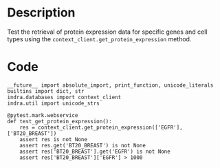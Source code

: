 # Description
Test the retrieval of protein expression data for specific genes and cell types using the `context_client.get_protein_expression` method.

# Code
```
__future__ import absolute_import, print_function, unicode_literals
builtins import dict, str
indra.databases import context_client
indra.util import unicode_strs

@pytest.mark.webservice
def test_get_protein_expression():
    res = context_client.get_protein_expression(['EGFR'], ['BT20_BREAST'])
    assert res is not None
    assert res.get('BT20_BREAST') is not None
    assert res['BT20_BREAST'].get('EGFR') is not None
    assert res['BT20_BREAST']['EGFR'] > 1000

```
